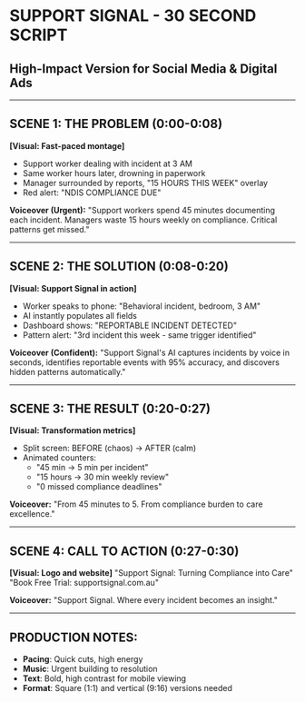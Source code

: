 # SUPPORT SIGNAL - 30 SECOND SCRIPT
## High-Impact Version for Social Media & Digital Ads

---

## SCENE 1: THE PROBLEM (0:00-0:08)
**[Visual: Fast-paced montage]**
- Support worker dealing with incident at 3 AM
- Same worker hours later, drowning in paperwork
- Manager surrounded by reports, "15 HOURS THIS WEEK" overlay
- Red alert: "NDIS COMPLIANCE DUE"

**Voiceover (Urgent):**
"Support workers spend 45 minutes documenting each incident. Managers waste 15 hours weekly on compliance. Critical patterns get missed."

---

## SCENE 2: THE SOLUTION (0:08-0:20)
**[Visual: Support Signal in action]**
- Worker speaks to phone: "Behavioral incident, bedroom, 3 AM"
- AI instantly populates all fields
- Dashboard shows: "REPORTABLE INCIDENT DETECTED"
- Pattern alert: "3rd incident this week - same trigger identified"

**Voiceover (Confident):**
"Support Signal's AI captures incidents by voice in seconds, identifies reportable events with 95% accuracy, and discovers hidden patterns automatically."

---

## SCENE 3: THE RESULT (0:20-0:27)
**[Visual: Transformation metrics]**
- Split screen: BEFORE (chaos) → AFTER (calm)
- Animated counters:
  - "45 min → 5 min per incident"
  - "15 hours → 30 min weekly review"
  - "0 missed compliance deadlines"

**Voiceover:**
"From 45 minutes to 5. From compliance burden to care excellence."

---

## SCENE 4: CALL TO ACTION (0:27-0:30)
**[Visual: Logo and website]**
"Support Signal: Turning Compliance into Care"
"Book Free Trial: supportsignal.com.au"

**Voiceover:**
"Support Signal. Where every incident becomes an insight."

---

## PRODUCTION NOTES:
- **Pacing**: Quick cuts, high energy
- **Music**: Urgent building to resolution
- **Text**: Bold, high contrast for mobile viewing
- **Format**: Square (1:1) and vertical (9:16) versions needed